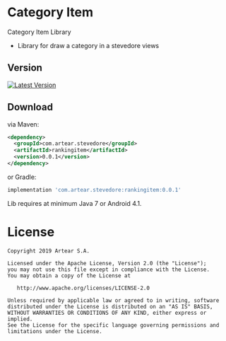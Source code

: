 # Category Item
Category Item Library

- Library for draw a category in a stevedore views


Version 
--------

[![Latest Version](https://api.bintray.com/packages/artearmobile/Android/Ranking-Item/images/download.svg)](https://bintray.com/artearmobile/Android/Ranking-Item/_latestVersion)


Download
--------
via Maven:
```xml
<dependency>
  <groupId>com.artear.stevedore</groupId>
  <artifactId>rankingitem</artifactId>
  <version>0.0.1</version>
</dependency>
```
or Gradle:
```groovy
implementation 'com.artear.stevedore:rankingitem:0.0.1'
```
Lib requires at minimum Java 7 or Android 4.1.


License
=======

    Copyright 2019 Artear S.A.

    Licensed under the Apache License, Version 2.0 (the "License");
    you may not use this file except in compliance with the License.
    You may obtain a copy of the License at

       http://www.apache.org/licenses/LICENSE-2.0

    Unless required by applicable law or agreed to in writing, software
    distributed under the License is distributed on an "AS IS" BASIS,
    WITHOUT WARRANTIES OR CONDITIONS OF ANY KIND, either express or implied.
    See the License for the specific language governing permissions and
    limitations under the License.